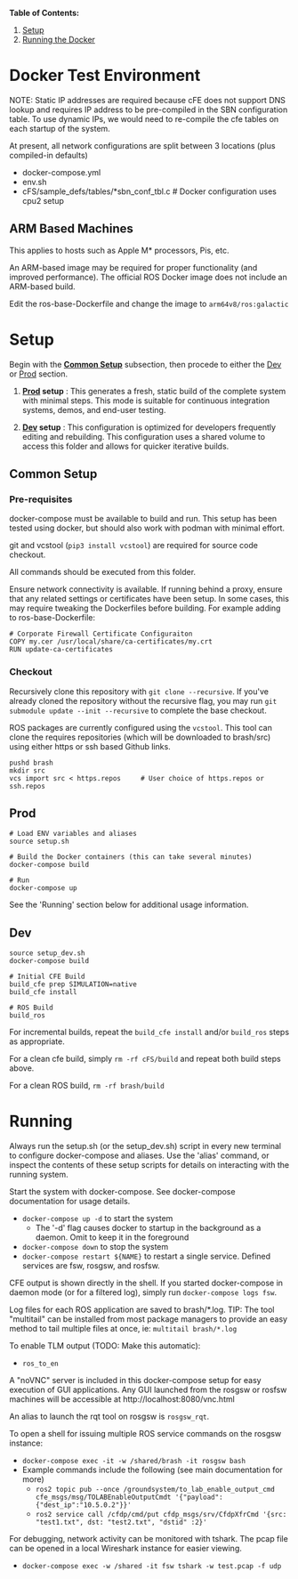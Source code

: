 **Table of Contents:**

1. [Setup](#setup)
2. [Running the Docker](#running)
   

# Docker Test Environment

NOTE: Static IP addresses are required because cFE does not support DNS lookup and requires IP address to be pre-compiled in the SBN configuration table.  To use dynamic IPs, we would need to re-compile the cfe tables on each startup of the system.  

At present, all network configurations are split between 3 locations (plus compiled-in defaults)
- docker-compose.yml
- env.sh
- cFS/sample_defs/tables/*sbn_conf_tbl.c  # Docker configuration uses cpu2 setup

## ARM Based Machines

This applies to hosts such as Apple M* processors, Pis, etc.

An ARM-based image may be required for proper functionality (and improved performance). The official ROS Docker image does not include an ARM-based build.

Edit the ros-base-Dockerfile and change the image to `arm64v8/ros:galactic`

# Setup
Begin with the [**Common Setup**](#common-setup) subsection, then procede to either the [Dev](#dev) or [Prod](#prod) section.

1. **[Prod](#prod) setup** : This generates a fresh, static build of the complete system with minimal steps. This mode is suitable for continuous integration systems, demos, and end-user testing.

2. **[Dev](#dev) setup** : This configuration is optimized for developers frequently editing and rebuilding. This configuration uses a shared volume to access this folder and allows for quicker iterative builds.

## Common Setup

### Pre-requisites

docker-compose must be available to build and run.  This setup has been tested using docker, but should also work with podman with minimal effort.

git and vcstool (`pip3 install vcstool`) are required for source code checkout.

All commands should be executed from this folder.

Ensure network connectivity is available. If running behind a proxy, ensure that any related settings or certificates have been setup.  In some cases, this may require tweaking the Dockerfiles before building.  For example adding to ros-base-Dockerfile:

```
# Corporate Firewall Certificate Configuraiton
COPY my.cer /usr/local/share/ca-certificates/my.crt
RUN update-ca-certificates
```

### Checkout

Recursively clone this repository with `git clone --recursive`.  If you've already cloned the repository without the recursive flag, you may run `git submodule update --init --recursive` to complete the base checkout.

ROS packages are currently configured using the `vcstool`.  This tool can clone the requires repositories (which will be downloaded to brash/src) using either https or ssh based Github links.

```
pushd brash
mkdir src
vcs import src < https.repos     # User choice of https.repos or ssh.repos
```

## Prod

```
# Load ENV variables and aliases
source setup.sh

# Build the Docker containers (this can take several minutes)
docker-compose build

# Run
docker-compose up
```

See the 'Running' section below for additional usage information.

## Dev

```
source setup_dev.sh
docker-compose build

# Initial CFE Build
build_cfe prep SIMULATION=native
build_cfe install

# ROS Build
build_ros
```

For incremental builds, repeat the `build_cfe install` and/or `build_ros` steps as appropriate.  

For a clean cfe build, simply `rm -rf cFS/build` and repeat both build steps above.

For a clean ROS build, `rm -rf brash/build`


# Running
Always run the setup.sh (or the setup_dev.sh) script in every new terminal to configure docker-compose and aliases. Use the 'alias' command, or inspect the contents of these setup scripts for details on interacting with the running system.

Start the system with docker-compose.  See docker-compose documentation for usage details.
- `docker-compose up -d` to start the system
  - The '-d' flag causes docker to startup in the background as a daemon. Omit to keep it in the foreground
- `docker-compose down` to stop the system
- `docker-compose restart ${NAME}` to restart a single service. Defined services are fsw, rosgsw, and rosfsw.

CFE output is shown directly in the shell.  If you started docker-compose in daemon mode (or for a filtered log), simply run `docker-compose logs fsw`.

Log files for each ROS application are saved to brash/*.log. TIP: The tool "multitail" can be installed from most package managers to provide an easy method to tail multiple files at once, ie: `multitail brash/*.log`

To enable TLM output (TODO: Make this automatic):
- `ros_to_en`

A "noVNC" server is included in this docker-compose setup for easy execution of GUI applications.  Any GUI launched from the rosgsw or rosfsw machines will be accessible at http://localhost:8080/vnc.html   

An alias to launch the rqt tool on rosgsw is `rosgsw_rqt`.  

To open a shell for issuing multiple ROS service commands on the rosgsw instance:
- `docker-compose exec -it -w /shared/brash -it rosgsw bash`
- Example commands include the following (see main documentation for more)
  - `ros2 topic pub --once /groundsystem/to_lab_enable_output_cmd cfe_msgs/msg/TOLABEnableOutputCmdt '{"payload":{"dest_ip":"10.5.0.2"}}'`
  - `ros2 service call /cfdp/cmd/put cfdp_msgs/srv/CfdpXfrCmd '{src: "test1.txt", dst: "test2.txt", "dstid" :2}'`
  

For debugging, network activity can be monitored with tshark. The pcap file can be opened in a local Wireshark instance for easier viewing.
- `docker-compose exec -w /shared -it fsw tshark -w test.pcap -f udp`
